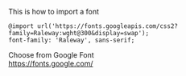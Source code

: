 This is how to import a font

```
@import url('https://fonts.googleapis.com/css2?family=Raleway:wght@300&display=swap');
font-family: 'Raleway', sans-serif;
```

Choose from Google Font <br>
https://fonts.google.com/
